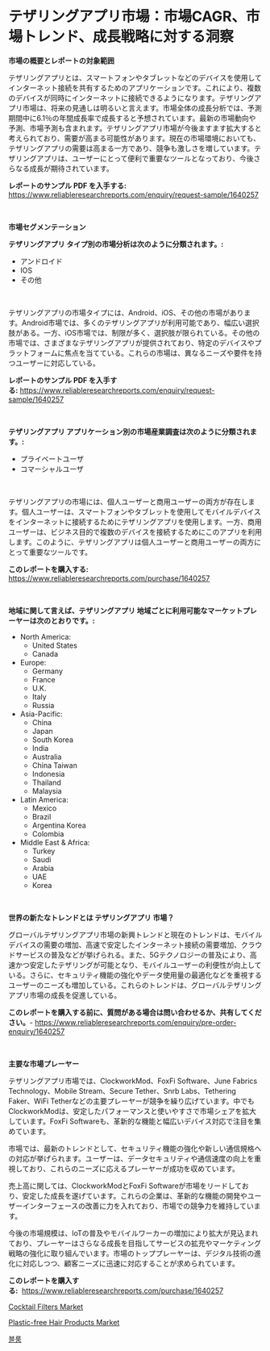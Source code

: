<p><h1>テザリングアプリ市場：市場CAGR、市場トレンド、成長戦略に対する洞察</h1></p><p><strong>市場の概要とレポートの対象範囲</strong></p>
<p><p>テザリングアプリとは、スマートフォンやタブレットなどのデバイスを使用してインターネット接続を共有するためのアプリケーションです。これにより、複数のデバイスが同時にインターネットに接続できるようになります。テザリングアプリ市場は、将来の見通しは明るいと言えます。市場全体の成長分析では、予測期間中に6.1％の年間成長率で成長すると予想されています。最新の市場動向や予測、市場予測も含まれます。テザリングアプリ市場が今後ますます拡大すると考えられており、需要が高まる可能性があります。現在の市場環境においても、テザリングアプリの需要は高まる一方であり、競争も激しさを増しています。テザリングアプリは、ユーザーにとって便利で重要なツールとなっており、今後さらなる成長が期待されています。</p></p>
<p><strong>レポートのサンプル PDF を入手する:</strong> <a href="https://www.reliableresearchreports.com/enquiry/request-sample/1640257">https://www.reliableresearchreports.com/enquiry/request-sample/1640257</a></p>
<p>&nbsp;</p>
<p><strong>市場セグメンテーション</strong></p>
<p><strong>テザリングアプリ タイプ別の市場分析は次のように分類されます。:</strong></p>
<p><ul><li>アンドロイド</li><li>IOS</li><li>その他</li></ul></p>
<p>&nbsp;</p>
<p><p>テザリングアプリの市場タイプには、Android、iOS、その他の市場があります。Android市場では、多くのテザリングアプリが利用可能であり、幅広い選択肢がある。一方、iOS市場では、制限が多く、選択肢が限られている。その他の市場では、さまざまなテザリングアプリが提供されており、特定のデバイスやプラットフォームに焦点を当てている。これらの市場は、異なるニーズや要件を持つユーザーに対応している。</p></p>
<p><strong>レポートのサンプル PDF を入手する:</strong>&nbsp;<a href="https://www.reliableresearchreports.com/enquiry/request-sample/1640257">https://www.reliableresearchreports.com/enquiry/request-sample/1640257</a></p>
<p>&nbsp;</p>
<p><strong> テザリングアプリ アプリケーション別の市場産業調査は次のように分類されます。:</strong></p>
<p><ul><li>プライベートユーザ</li><li>コマーシャルユーザ</li></ul></p>
<p>&nbsp;</p>
<p><p>テザリングアプリの市場には、個人ユーザーと商用ユーザーの両方が存在します。個人ユーザーは、スマートフォンやタブレットを使用してモバイルデバイスをインターネットに接続するためにテザリングアプリを使用します。一方、商用ユーザーは、ビジネス目的で複数のデバイスを接続するためにこのアプリを利用します。このように、テザリングアプリは個人ユーザーと商用ユーザーの両方にとって重要なツールです。</p></p>
<p><strong>このレポートを購入する:</strong>&nbsp; <a href="https://www.reliableresearchreports.com/purchase/1640257">https://www.reliableresearchreports.com/purchase/1640257</a></p>
<p>&nbsp;</p>
<p><strong>地域に関して言えば、テザリングアプリ 地域ごとに利用可能なマーケットプレーヤーは次のとおりです。:</strong></p>
<p><ul>
    <li>
        North America:
        <ul>
            <li>United States</li>
            <li>Canada</li>
        </ul>
    </li>
    <li>
        Europe:
        <ul>
            <li>Germany</li>
            <li>France</li>
            <li>U.K.</li>
            <li>Italy</li>
            <li>Russia</li>
        </ul>
    </li>
    <li>
        Asia-Pacific:
        <ul>
            <li>China</li>
            <li>Japan</li>
            <li>South Korea</li>
            <li>India</li>
            <li>Australia</li>
            <li>China Taiwan</li>
            <li>Indonesia</li>
            <li>Thailand</li>
            <li>Malaysia</li>
        </ul>
    </li>
    <li>
        Latin America:
        <ul>
            <li>Mexico</li>
            <li>Brazil</li>
            <li>Argentina Korea</li>
            <li>Colombia</li>
        </ul>
    </li>
    <li>
        Middle East & Africa:
        <ul>
            <li>Turkey</li>
            <li>Saudi</li>
            <li>Arabia</li>
            <li>UAE</li>
            <li>Korea</li>
        </ul>
    </li>
    </ul></p>
<p>&nbsp;</p>
<p><strong>世界の新たなトレンドとは テザリングアプリ 市場？</strong></p>
<p><p>グローバルテザリングアプリ市場の新興トレンドと現在のトレンドは、モバイルデバイスの需要の増加、高速で安定したインターネット接続の需要増加、クラウドサービスの普及などが挙げられる。また、5Gテクノロジーの普及により、高速かつ安定したテザリングが可能となり、モバイルユーザーの利便性が向上している。さらに、セキュリティ機能の強化やデータ使用量の最適化などを重視するユーザーのニーズも増加している。これらのトレンドは、グローバルテザリングアプリ市場の成長を促進している。</p></p>
<p><strong>このレポートを購入する前に、質問がある場合は問い合わせるか、共有してください。</strong>- <a href="https://www.reliableresearchreports.com/enquiry/pre-order-enquiry/1640257">https://www.reliableresearchreports.com/enquiry/pre-order-enquiry/1640257</a></p>
<p>&nbsp;</p>
<p><strong>主要な市場プレーヤー</strong></p>
<p><p>テザリングアプリ市場では、ClockworkMod、FoxFi Software、June Fabrics Technology、Mobile Stream、Secure Tether、Snrb Labs、Tethering Faker、WiFi Tetherなどの主要プレーヤーが競争を繰り広げています。中でもClockworkModは、安定したパフォーマンスと使いやすさで市場シェアを拡大しています。FoxFi Softwareも、革新的な機能と幅広いデバイス対応で注目を集めています。</p><p>市場では、最新のトレンドとして、セキュリティ機能の強化や新しい通信規格への対応が挙げられます。ユーザーは、データセキュリティや通信速度の向上を重視しており、これらのニーズに応えるプレーヤーが成功を収めています。</p><p>売上高に関しては、ClockworkModとFoxFi Softwareが市場をリードしており、安定した成長を遂げています。これらの企業は、革新的な機能の開発やユーザーインターフェースの改善に力を入れており、市場での競争力を維持しています。</p><p>今後の市場規模は、IoTの普及やモバイルワーカーの増加により拡大が見込まれており、プレーヤーはさらなる成長を目指してサービスの拡充やマーケティング戦略の強化に取り組んでいます。市場のトッププレーヤーは、デジタル技術の進化に対応しつつ、顧客ニーズに迅速に対応することが求められています。</p></p>
<p><strong>このレポートを購入する:</strong>&nbsp;&nbsp;<a href="https://www.reliableresearchreports.com/purchase/1640257">https://www.reliableresearchreports.com/purchase/1640257</a></p>
<p><p><a href="https://github.com/guneycigdem35/Market-Research-Report-List-2/blob/main/cocktail-filters-market.md">Cocktail Filters Market</a></p><p><a href="https://github.com/biheemgalvinlouises6hokrh3h/Market-Research-Report-List-1/blob/main/plastic-free-hair-products-market.md">Plastic-free Hair Products Market</a></p><p><a href="https://github.com/wallacBahrtyinger567686/Market-Research-Report-List-1/blob/main/10587308962.md">블룸</a></p></p>